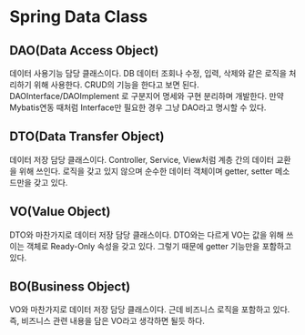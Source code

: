 # Spring Data Class

## DAO(Data Access Object)

데이터 사용기능 담당 클래스이다. DB 데이터 조회나 수정, 입력, 삭제와 같은 로직을 처리하기 위해 사용한다. CRUD의 기능을 한다고 보면 된다. DAOInterface/DAOImplement 로 구분지어 명세와 구현 분리하며 개발한다.
만약 Mybatis연동 때처럼 Interface만 필요한 경우 그냥 DAO라고 명시할 수 있다.

## DTO(Data Transfer Object)

데이터 저장 담당 클래스이다. Controller, Service, View처럼 계층 간의 데이터 교환을 위해 쓰인다. 로직을 갖고 있지 않으며 순수한 데이터 객체이며 getter, setter 메소드만을 갖고 있다.

## VO(Value Object)

DTO와 마찬가지로 데이터 저장 담당 클래스이다. DTO와는 다르게 VO는 값을 위해 쓰이는 객체로 Ready-Only 속성을 갖고 있다. 그렇기 때문에 getter 기능만을 포함하고 있다.

## BO(Business Object)

VO와 마찬가지로 데이터 저장 담당 클래스이다. 근데 비즈니스 로직을 포함하고 있다. 즉, 비즈니스 관련 내용을 담은 VO라고 생각하면 될듯 하다.
